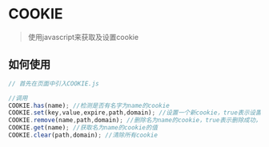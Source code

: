 COOKIE
======

> 使用javascript来获取及设置cookie

## 如何使用
```javascript
// 首先在页面中引入COOKIE.js

//调用
COOKIE.has(name); //检测是否有名字为name的cookie
COOKIE.set(key,value,expire,path,domain); //设置一个新cookie，true表示设置成功，false表示设置失败
COOKIE.remove(name,path,domain); //删除名为name的cookie，true表示删除成功，false表示删除失败
COOKIE.get(name); //获取名为name的cookie的值
COOKIE.clear(path,domain); //清除所有cookie

````